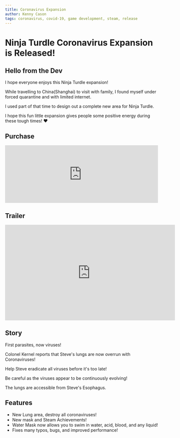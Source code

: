 ```yaml
---
title: Coronavirus Expansion
author: Kenny Cason
tags: coronavirus, covid-19, game development, steam, release
---
```


<h1>Ninja Turdle Coronavirus Expansion is Released!</h1>


## Hello from the Dev

I hope everyone enjoys this Ninja Turdle expansion!

While travelling to China(Shanghai) to visit with family, I found myself under forced quarantine and with limited internet.
 
I used part of that time to design out a complete new area for Ninja Turdle. 
 
I hope this fun little expansion gives people some positive energy during these tough times! ❤️

## Purchase 

<div style="display: flex;">
<iframe 
   style="margin-left: auto; margin-right: auto;"
   src="https://store.steampowered.com/widget/1082460/" 
   frameborder="0" width="646" height="190"></iframe>
</div>


## Trailer
<div class="iframe-video-wrapper">
<iframe 
   style="margin-left: auto; margin-right: auto;"
   width="560" 
   height="315" 
   src="https://www.youtube.com/embed/xGMjfQnANZA" frameborder="0" allow="accelerometer; autoplay; encrypted-media; gyroscope; picture-in-picture" allowfullscreen></iframe>
</div>


## Story

First parasites, now viruses! 

Colonel Kernel reports that Steve's lungs are now overrun with Coronaviruses! 

Help Steve eradicate all viruses before it's too late! 

Be careful as the viruses appear to be continuously evolving!

The lungs are accessible from Steve's Esophagus. 


## Features

- New Lung area, destroy all coronaviruses!
- New mask and Steam Achievements!
- Water Mask now allows you to swim in water, acid, blood, and any liquid!
- Fixes many typos, bugs, and improved performance!


